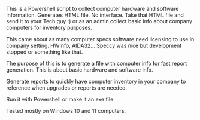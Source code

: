 This is a Powershell script to collect computer hardware and software information. Generates HTML file. No interface. Take that HTML file and send it to your Tech guy :) or as an admin collect basic info about company computers for inventory purposes.

This came about as many computer specs software need licensing to use in company setting. HWInfo, AIDA32...
Speccy was nice but development stopped or something like that.

The purpose of this is to generate a file with computer info for fast report generation. This is about basic hardware and software info.

Generate reports to quickly have computer inventory in your company to reference when upgrades or reports are needed.


Run it with Powershell or make it an exe file.

Tested mostly on Windows 10 and 11 computers.
